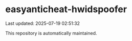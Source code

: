 # easyanticheat-hwidspoofer

Last updated: 2025-07-19 02:51:32

This repository is automatically maintained.

